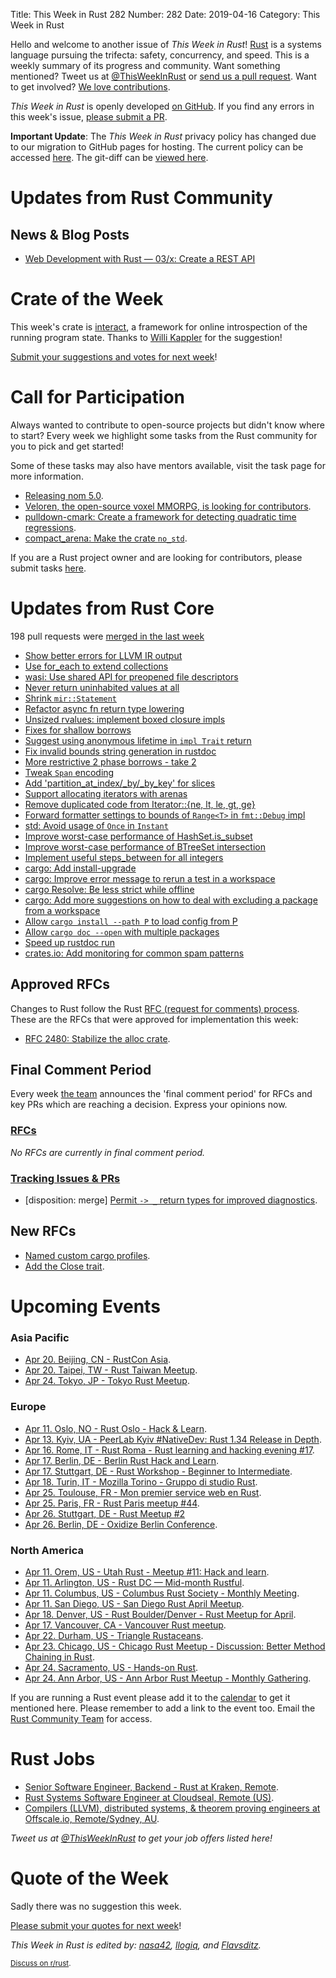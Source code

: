 Title: This Week in Rust 282
Number: 282
Date: 2019-04-16
Category: This Week in Rust

Hello and welcome to another issue of *This Week in Rust*!
[Rust](http://rust-lang.org) is a systems language pursuing the trifecta: safety, concurrency, and speed.
This is a weekly summary of its progress and community.
Want something mentioned? Tweet us at [@ThisWeekInRust](https://twitter.com/ThisWeekInRust) or [send us a pull request](https://github.com/cmr/this-week-in-rust).
Want to get involved? [We love contributions](https://github.com/rust-lang/rust/blob/master/CONTRIBUTING.md).

*This Week in Rust* is openly developed [on GitHub](https://github.com/cmr/this-week-in-rust).
If you find any errors in this week's issue, [please submit a PR](https://github.com/cmr/this-week-in-rust/pulls).

**Important Update**: The *This Week in Rust* privacy policy has changed due to our migration to GitHub pages for hosting. The current policy can be accessed [here](https://this-week-in-rust.org/pages/privacy-policy.html). The git-diff can be [viewed here](https://github.com/cmr/this-week-in-rust/pull/885/files).

# Updates from Rust Community

## News & Blog Posts
* [Web Development with Rust — 03/x: Create a REST API](https://dev.to/gruberb/web-development-with-rust-03-x-create-a-rest-api-3i82)

# Crate of the Week

This week's crate is [interact](https://github.com/interact-rs/interact), a framework for online introspection of the running program state. Thanks to [Willi Kappler](https://users.rust-lang.org/t/crate-of-the-week/2704/513) for the suggestion!

[Submit your suggestions and votes for next week][submit_crate]!

[submit_crate]: https://users.rust-lang.org/t/crate-of-the-week/2704

# Call for Participation

Always wanted to contribute to open-source projects but didn't know where to start?
Every week we highlight some tasks from the Rust community for you to pick and get started!

Some of these tasks may also have mentors available, visit the task page for more information.

* [Releasing nom 5.0](https://www.reddit.com/r/rust/comments/ba366j/call_for_help_releasing_nom_50/).
* [Veloren, the open-source voxel MMORPG, is looking for contributors](https://veloren.net/).
* [pulldown-cmark: Create a framework for detecting quadratic time regressions](https://github.com/raphlinus/pulldown-cmark/issues/257).
* [compact_arena: Make the crate `no_std`](https://github.com/llogiq/compact_arena/issues/1).

If you are a Rust project owner and are looking for contributors, please submit tasks [here][guidelines].

[guidelines]: https://users.rust-lang.org/t/twir-call-for-participation/4821

# Updates from Rust Core

198 pull requests were [merged in the last week][merged]

[merged]: https://github.com/search?q=is%3Apr+org%3Arust-lang+is%3Amerged+merged%3A2019-04-01..2019-04-08

* [Show better errors for LLVM IR output](https://github.com/rust-lang/rust/pull/59744)
* [Use for_each to extend collections](https://github.com/rust-lang/rust/pull/59740)
* [wasi: Use shared API for preopened file descriptors](https://github.com/rust-lang/rust/pull/59727)
* [Never return uninhabited values at all](https://github.com/rust-lang/rust/pull/59639)
* [Shrink `mir::Statement`](https://github.com/rust-lang/rust/pull/59630)
* [Refactor async fn return type lowering](https://github.com/rust-lang/rust/pull/59286)
* [Unsized rvalues: implement boxed closure impls](https://github.com/rust-lang/rust/pull/59500)
* [Fixes for shallow borrows](https://github.com/rust-lang/rust/pull/59585)
* [Suggest using anonymous lifetime in `impl Trait` return](https://github.com/rust-lang/rust/pull/58919)
* [Fix invalid bounds string generation in rustdoc](https://github.com/rust-lang/rust/pull/58894)
* [More restrictive 2 phase borrows - take 2](https://github.com/rust-lang/rust/pull/58739)
* [Tweak `Span` encoding](https://github.com/rust-lang/rust/pull/58458)
* [Add 'partition_at_index/_by/_by_key' for slices](https://github.com/rust-lang/rust/pull/55448)
* [Support allocating iterators with arenas](https://github.com/rust-lang/rust/pull/59533)
* [Remove duplicated code from Iterator::{ne, lt, le, gt, ge}](https://github.com/rust-lang/rust/pull/59262)
* [Forward formatter settings to bounds of `Range<T>` in `fmt::Debug` impl](https://github.com/rust-lang/rust/pull/59596)
* [std: Avoid usage of `Once` in `Instant`](https://github.com/rust-lang/rust/pull/59676)
* [Improve worst-case performance of HashSet.is_subset](https://github.com/rust-lang/rust/pull/59665)
* [Improve worst-case performance of BTreeSet intersection](https://github.com/rust-lang/rust/pull/59186)
* [Implement useful steps_between for all integers](https://github.com/rust-lang/rust/pull/59444)
* [cargo: Add install-upgrade](https://github.com/rust-lang/cargo/pull/6798)
* [cargo: Improve error message to rerun a test in a workspace](https://github.com/rust-lang/cargo/pull/6824)
* [cargo Resolve: Be less strict while offline](https://github.com/rust-lang/cargo/pull/6814)
* [cargo: Add more suggestions on how to deal with excluding a package from a workspace](https://github.com/rust-lang/cargo/pull/6805)
* [Allow `cargo install --path P` to load config from P](https://github.com/rust-lang/cargo/pull/6804)
* [Allow `cargo doc --open` with multiple packages](https://github.com/rust-lang/cargo/pull/6803)
* [Speed up rustdoc run](https://github.com/rust-lang/rust/pull/59452)
* [crates.io: Add monitoring for common spam patterns](https://github.com/rust-lang/crates.io/pull/1678)

## Approved RFCs

Changes to Rust follow the Rust [RFC (request for comments)
process](https://github.com/rust-lang/rfcs#rust-rfcs). These
are the RFCs that were approved for implementation this week:

* [RFC 2480: Stabilize the alloc crate](https://github.com/rust-lang/rfcs/pull/2480).

## Final Comment Period

Every week [the team](https://www.rust-lang.org/team.html) announces the
'final comment period' for RFCs and key PRs which are reaching a
decision. Express your opinions now.

### [RFCs](https://github.com/rust-lang/rfcs/labels/final-comment-period)

*No RFCs are currently in final comment period.*

### [Tracking Issues & PRs](https://github.com/rust-lang/rust/labels/final-comment-period)

* [disposition: merge] [Permit `-> _` return types for improved diagnostics](https://github.com/rust-lang/rust/issues/56132).

## New RFCs

* [Named custom cargo profiles](https://github.com/rust-lang/rfcs/pull/2678).
* [Add the Close trait](https://github.com/rust-lang/rfcs/pull/2677).

# Upcoming Events

### Asia Pacific

* [Apr 20. Beijing, CN - RustCon Asia](https://rustcon.asia/).
* [Apr 20. Taipei, TW - Rust Taiwan Meetup](https://www.facebook.com/events/400895290642737/).
* [Apr 24. Tokyo, JP - Tokyo Rust Meetup](https://rust.connpass.com/event/125666/).

### Europe

* [Apr 11. Oslo, NO - Rust Oslo - Hack & Learn](https://www.meetup.com/Rust-Oslo/events/260244075/).
* [Apr 13. Kyiv, UA - PeerLab Kyiv #NativeDev: Rust 1.34 Release in Depth](https://www.meetup.com/PeerLab-Native-Developers/events/260050471/).
* [Apr 16. Rome, IT - Rust Roma - Rust learning and hacking evening #17](https://www.meetup.com/Rust-Roma/events/260430915/).
* [Apr 17. Berlin, DE - Berlin Rust Hack and Learn](https://www.meetup.com/opentechschool-berlin/events/gkkttqyzgbwb/).
* [Apr 17. Stuttgart, DE - Rust Workshop - Beginner to Intermediate](https://www.meetup.com/Rust-Community-Stuttgart/events/260337649/).
* [Apr 18. Turin, IT - Mozilla Torino - Gruppo di studio Rust](https://www.meetup.com/Mozilla-Torino/events/ktqcpqyzgbhc/).
* [Apr 25. Toulouse, FR - Mon premier service web en Rust](https://www.meetup.com/Toulouse-Rust-Meetup/events/260218832).
* [Apr 25. Paris, FR - Rust Paris meetup #44](https://www.meetup.com/Rust-Paris/events/260443108/).
* [Apr 26. Stuttgart, DE - Rust Meetup #2](https://gettogether.community/rust-stuttgart/)
* [Apr 26. Berlin, DE - Oxidize Berlin Conference](https://oxidizeconf.com/).

### North America

* [Apr 11. Orem, US - Utah Rust - Meetup #11: Hack and learn](https://www.meetup.com/utah-rust/events/260015102/).
* [Apr 11. Arlington, US - Rust DC — Mid-month Rustful](https://www.meetup.com/RustDC/events/259782531).
* [Apr 11. Columbus, US - Columbus Rust Society - Monthly Meeting](https://www.meetup.com/columbus-rs/events/dbcfrpyzgbpb/).
* [Apr 11. San Diego, US - San Diego Rust April Meetup](https://www.meetup.com/San-Diego-Rust/events/260346466/).
* [Apr 18. Denver, US - Rust Boulder/Denver - Rust Meetup for April](https://www.meetup.com/Rust-Boulder-Denver/events/259124388/).
* [Apr 17. Vancouver, CA - Vancouver Rust meetup](https://www.meetup.com/Vancouver-Rust/events/gqbksqyzgbwb/).
* [Apr 22. Durham, US - Triangle Rustaceans](https://www.meetup.com/triangle-rustaceans/events/mfglwpyzgbdc/).
* [Apr 23. Chicago, US - Chicago Rust Meetup - Discussion: Better Method Chaining in Rust](https://www.meetup.com/Chicago-Rust-Meetup/events/260321118).
* [Apr 24. Sacramento, US - Hands-on Rust](https://www.meetup.com/Rust-Sacramento/events/260347016/).
* [Apr 24. Ann Arbor, US - Ann Arbor Rust Meetup - Monthly Gathering](https://www.meetup.com/Ann-Arbor-Rust-Meetup/events/vsncvqyzgbgc/).

If you are running a Rust event please add it to the [calendar] to get
it mentioned here. Please remember to add a link to the event too.
Email the [Rust Community Team][community] for access.

[calendar]: https://www.google.com/calendar/embed?src=apd9vmbc22egenmtu5l6c5jbfc%40group.calendar.google.com
[community]: mailto:community-team@rust-lang.org

# Rust Jobs

* [Senior Software Engineer, Backend - Rust at Kraken, Remote](https://jobs.lever.co/kraken/4c864c8f-bde6-443d-b521-dd90df0e9105).
* [Rust Systems Software Engineer at Cloudseal, Remote (US)](https://www.cloudseal.io/hiring/rust-systems-software-engineer-sp19).
* [Compilers (LLVM), distributed systems, & theorem proving engineers at Offscale.io, Remote/Sydney, AU](https://www.reddit.com/r/rust/comments/bb33yo/job_compilers_llvm_distributed_systems_theorem/).

*Tweet us at [@ThisWeekInRust](https://twitter.com/ThisWeekInRust) to get your job offers listed here!*

# Quote of the Week

Sadly there was no suggestion this week.

[Please submit your quotes for next week](http://users.rust-lang.org/t/twir-quote-of-the-week/328)!

*This Week in Rust is edited by: [nasa42](https://github.com/nasa42), [llogiq](https://github.com/llogiq), and [Flavsditz](https://github.com/Flavsditz).*

<small>[Discuss on r/rust]().</small>
